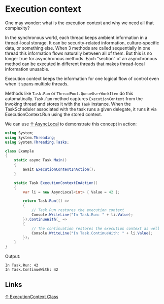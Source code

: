 # Execution context

One may wonder: what is the execution context and why we need all that complexity?

In the synchronous world, each thread keeps ambient information in a thread-local storage. It can be security-related information, culture-specific data, or something else. When 3 methods are called sequentially in one thread this information flows naturally between all of them. But this is no longer true for asynchronous methods. Each “section” of an asynchronous method can be executed in different threads that makes thread-local information unusable.

Execution context keeps the information for one logical flow of control even when it spans multiple threads.

Methods like `Task.Run` or `ThreadPool.QueueUserWorkItem` do this automatically. `Task.Run` method captures `ExecutionContext` from the invoking thread and stores it with the `Task` instance. When the TaskScheduler associated with the task runs a given delegate, it runs it via ExecutionContext.Run using the stored context.

We can use [↑ AsyncLocal<T>](https://docs.microsoft.com/en-us/dotnet/api/system.threading.asynclocal-1) to demonstrate this concept in action:

```csharp
using System;
using System.Threading;
using System.Threading.Tasks;

class Example
{
    static async Task Main()
    {
        await ExecutionContextInAction();
    }

    static Task ExecutionContextInAction()
    {
        var li = new AsyncLocal<int> { Value = 42 };

        return Task.Run(() =>
        {
            // Task.Run restores the execution context
            Console.WriteLine("In Task.Run: " + li.Value);
        }).ContinueWith(_ =>
        {
            // The continuation restores the execution context as well
            Console.WriteLine("In Task.ContinueWith: " + li.Value);
        });
    }
}
```

Output:

```output
In Task.Run: 42
In Task.ContinueWith: 42
```

## Links

[↑ ExecutionContext Class](https://docs.microsoft.com/en-us/dotnet/api/system.threading.executioncontext)
